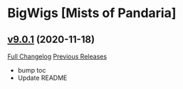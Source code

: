 # BigWigs [Mists of Pandaria]

## [v9.0.1](https://github.com/BigWigsMods/BigWigs_MistsOfPandaria/tree/v9.0.1) (2020-11-18)
[Full Changelog](https://github.com/BigWigsMods/BigWigs_MistsOfPandaria/compare/v9.0.0...v9.0.1) [Previous Releases](https://github.com/BigWigsMods/BigWigs_MistsOfPandaria/releases)

- bump toc  
- Update README  
